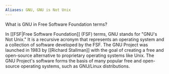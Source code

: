 ```yaml
---
Aliases: GNU, GNU is Not Unix
---
```

What is GNU in Free Software Foundation terms?

In [[FSF|Free Software Foundation]] (FSF) terms, GNU stands for "GNU's Not Unix." It is a recursive acronym that represents an operating system and a collection of software developed by the FSF. The GNU Project was launched in 1983 by [[Richard Stallman]] with the goal of creating a free and open-source alternative to proprietary operating systems like Unix. The GNU Project's software forms the basis of many popular free and open-source operating systems, such as GNU/Linux distributions.